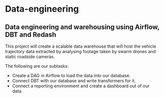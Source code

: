 # Data-engineering
## Data engineering and warehousing using Airflow, DBT and Redash

This project will create a scalable data warehouse that will host the vehicle trajectory data extracted by
analysing footage taken by swarm drones and static roadside cameras.

The following are our subtasks:
- Create a DAG in Airflow to load the data into our database.
- Connect DBT with our database and write transformers for it.
- Connect a reporting environment and create a dashboard out of our data.
